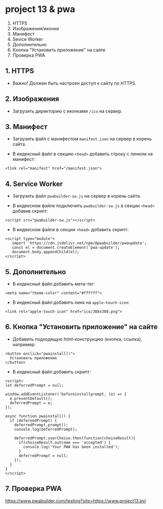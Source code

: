 # project 13 & pwa

1. HTTPS
2. Изображения/иконки
3. Манифест
4. Sevice Worker
5. Дополнительно
6. Кнопка "Установить приложение" на сайте
7. Проверка PWA

## 1. HTTPS

* Важно! Должен быть настроен доступ к сайту по HTTPS.

## 2. Изображения

* Загрузить директорию с иконками `/ico` на сервер.

## 3. Манифест

* Загрузить файл с манифестом `manifest.json` на сервер в корень сайта.

* В индексный файл в секцию `<head>` добавить строку с линком на манифест:
```
<link rel="manifest" href="/manifest.json">
```

## 4. Service Worker

* Загрузить файл `pwabuilder-sw.js` на сервер в корень сайта.

* В индексном файле подключить `pwabuilder-sw.js` в секции `<head>` добавив cкрипт:
```
<script src="pwabuilder-sw.js"></script>
```

* В индексном файле в секции `<head>` добавить скрипт:
```
<script type="module">
   import 'https://cdn.jsdelivr.net/npm/@pwabuilder/pwaupdate';
   const el = document.createElement('pwa-update');
   document.body.appendChild(el);
</script>
```

## 5. Дополнительно

* В индексный файл добавить мета-тег:
```
<meta name="theme-color" content="#ffffff">
```

* В индексный файл добавить линк на `apple-touch-icon`:
```
<link rel="apple-touch-icon" href="ico/388x388.png">
```

## 6. Кнопка "Установить приложение" на сайте

* Добавить подходящую html-конструкцию (кнопка, ссылка), например:
```
<button onclick="pwainstall()">
  Установить приложение
</button>
```

* В индексный файл добавить скрипт:
```
<script>
let deferredPrompt = null;

window.addEventListener('beforeinstallprompt, (e) => {
  e.preventDefault();
  deferredPrompt = e;
});

async function pwainstall() {
  if (defereedPrompt) {
    deferredPrompt.prompt();
    console.log(deferredPrompt);
    
    deferredPrompt.userChoise.then(function(choiseResult){
      if(choiseResult.outcome === 'accepted') {
        console.log('Your PWA has been installed');
      }
      deferredPrompt = null;
    });
  }
}
</script>
```
## 7. Проверка PWA
https://www.pwabuilder.com/testing?site=https://www.project13.by/
